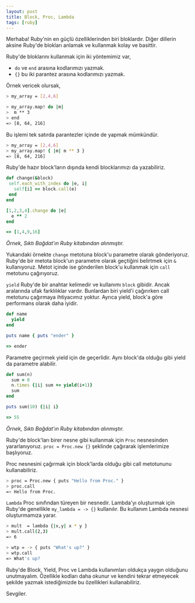 ```yaml
---
layout: post
title: Block, Proc, Lambda
tags: [ruby]
---
```


Merhaba! Ruby'nin en güçlü özelliklerinden biri bloklardır. Diğer dillerin aksine Ruby'de blokları anlamak ve kullanmak kolay ve basittir.

Ruby'de bloklarını kullanmak için iki yöntemimiz var,

* ```do``` ve ```end``` arasına kodlarımızı yazmak.
* ```{}``` bu iki parantez arasına kodlarımızı yazmak.

Örnek vericek olursak,

```bash
> my_array = [2,4,6]

> my_array.map! do |m|
>  m ** 3
> end
=> [8, 64, 216]
```

Bu işlemi tek satırda parantezler içinde de yapmak mümkündür.

```bash
> my_array = [2,4,6]
> my_array.map! { |m| m ** 3 }
=> [8, 64, 216]
```

Ruby'de hazır block'ların dışında kendi blocklarımızı da yazabiliriz.

```ruby
def change(&block)
 self.each_with_index do |e, i|
   self[i] == block.call(e)
 end
end

[1,2,3,4].change do |e|
  e ** 2
end

=> [1,4,9,16]
```
*Örnek, Sıktı Bağdat'ın Ruby kitabından alınmıştır.*

Yukarıdaki örnekte ```change``` metotuna block'u parametre olarak gönderiyoruz. Ruby'de bir metota block'un parametre olarak geçtiğini belirtmek için ```&``` kullanıyoruz. Metot içinde ise gönderilen block'u kullanmak için ```call``` metotunu çağırıyoruz.

```yield``` Ruby'de bir anahtar kelimedir ve kullanımı ```block``` gibidir. Ancak aralarında ufak farklılıklar vardır. Bunlardan biri yield'i çağırırken call metotunu çağırmaya ihtiyacımız yoktur. Ayrıca yield, block'a göre performans olarak daha iyidir.

```ruby
def name
  yield
end

puts name { puts "ender" }

=> ender
```

Parametre geçirmek yield için de geçerlidir. Aynı block'da olduğu gibi yield da parametre alabilir.

```ruby
def sum(n)
  sum = 0
  n.times {|i| sum += yield(i+1)}
  sum
end

puts sum(10) {|i| i}

=> 55
```
*Örnek, Sıktı Bağdat'ın Ruby kitabından alınmıştır.*

Ruby'de block'ları birer nesne gibi kullanmak için ```Proc``` nesnesinden yararlanıyoruz. ```proc = Proc.new {}``` şeklinde çağırarak işlemlerimize başlıyoruz.

Proc nesnesini çağırmak için block'larda olduğu gibi call metotununu kullanabiliriz.

```bash
> proc = Proc.new { puts "Hello from Proc." }
> proc.call
=> Hello from Proc.
```

```Lambda``` Proc sınıfından türeyen bir nesnedir. Lambda'yı oluşturmak için Ruby'de genellikle ```my_lambda = -> {}``` kullanılır. Bu kullanım Lambda nesnesi oluşturmamıza yarar.

```bash
> mult  = lambda {|x,y| x * y }
> mult.call(2,3)
=> 6
```

```bash
> wtp = -> { puts "What's up?" }
> wtp.call
=> What's up?
```

Ruby'de Block, Yield, Proc ve Lambda kullanımları oldukça yaygın olduğunu unutmayalım. Özellikle kodları daha okunur ve kendini tekrar etmeyecek şekilde yazmak istediğimizde bu özellikleri kullanabiliriz.

Sevgiler.
